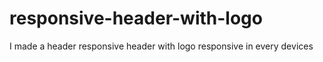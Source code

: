 # responsive-header-with-logo
I made a header responsive header with logo responsive in every devices
